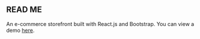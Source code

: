 ## READ ME

An e-commerce storefront built with React.js and Bootstrap.
You can view a demo <a href="https://youtu.be/y3uBpLBe19Q">here</a>.
